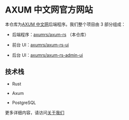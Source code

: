 # AXUM 中文网官方网站

本仓库为[AXUM 中文网](https://axum.rs)后端程序。我们整个项目由 3 部分组成：

- 后端程序：[axumrs/axum-rs](https://github.com/axumrs/axum-rs) （本仓库）

- 前台 UI：[axumrs/axum-rs-ui](https://github.com/axumrs/axum-rs-ui)

- 后台 UI：[axumrs/axum-rs-admin-ui](https://github.com/axumrs/axum-rs-admin-ui)

## 技术栈

- Rust

- Axum

- PostgreSQL


更多详细内容，请访问[关于我们](https://axum.rs/about)

